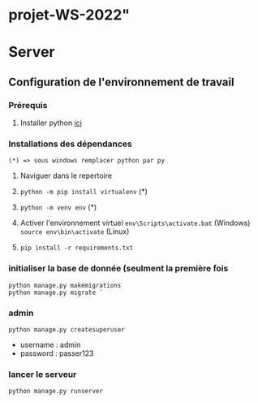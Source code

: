 # projet-WS-2022" 

# Server

## Configuration de l'environnement de travail 

### Prérequis
1. Installer python [ici](https://www.python.org/downloads/)


### Installations des dépendances

    (*) => sous windows remplacer python par py  
1. Naviguer dans le repertoire

2. `python -m pip install virtualenv` (*) 

3. `python -m venv env` (*)

4. Activer l'environnement virtuel
    `env\Scripts\activate.bat` (Windows)
    `source env\bin\activate` (Linux)

5. `pip install -r requirements.txt`

### initialiser la base de donnée (seulment la première fois
    python manage.py makemigrations 
    python manage.py migrate `

### admin 
    python manage.py createsuperuser

- username : admin
- password : passer123

### lancer le serveur 
    python manage.py runserver







